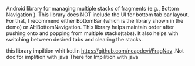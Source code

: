 Android library for managing multiple stacks of fragments (e.g., Bottom Navigation ). This library does NOT include the UI for bottom tab bar layout. For that, I recommend either BottomBar (which is the library shown in the demo) or AHBottomNavigation. This library helps maintain order after pushing onto and popping from multiple stacks(tabs). It also helps with switching between desired tabs and clearing the stacks.


this library impiltion whit kotlin 
https://github.com/ncapdevi/FragNav
 .Not doc for implition with java 
 There for Impilition with java
